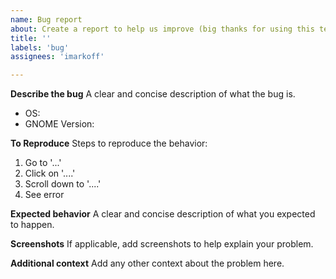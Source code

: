 ```yaml
---
name: Bug report
about: Create a report to help us improve (big thanks for using this template!)
title: ''
labels: 'bug'
assignees: 'imarkoff'

---
```


**Describe the bug**
A clear and concise description of what the bug is.

- OS: 
- GNOME Version: 

**To Reproduce**
Steps to reproduce the behavior:
1. Go to '...'
2. Click on '....'
3. Scroll down to '....'
4. See error

**Expected behavior**
A clear and concise description of what you expected to happen.

**Screenshots**
If applicable, add screenshots to help explain your problem.

**Additional context**
Add any other context about the problem here.
